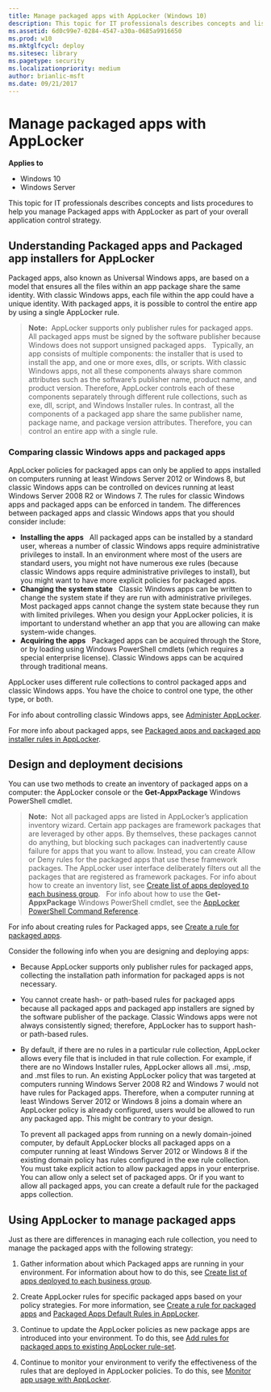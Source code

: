```yaml
---
title: Manage packaged apps with AppLocker (Windows 10)
description: This topic for IT professionals describes concepts and lists procedures to help you manage Packaged apps with AppLocker as part of your overall application control strategy.
ms.assetid: 6d0c99e7-0284-4547-a30a-0685a9916650
ms.prod: w10
ms.mktglfcycl: deploy
ms.sitesec: library
ms.pagetype: security
ms.localizationpriority: medium
author: brianlic-msft
ms.date: 09/21/2017
---
```


# Manage packaged apps with AppLocker

**Applies to**
 -   Windows 10 
 -   Windows Server

This topic for IT professionals describes concepts and lists procedures to help you manage Packaged apps with AppLocker as part of your overall application control strategy.

## Understanding Packaged apps and Packaged app installers for AppLocker

Packaged apps, also known as Universal Windows apps, are based on a model that ensures all the files within an app package share the same identity. With classic Windows apps, each file within the app could have a unique identity. 
With packaged apps, it is possible to control the entire app by using a single AppLocker rule.

>**Note:**  AppLocker supports only publisher rules for packaged apps. All packaged apps must be signed by the software publisher because Windows does not support unsigned packaged apps.
 
Typically, an app consists of multiple components: the installer that is used to install the app, and one or more exes, dlls, or scripts. With classic Windows apps, not all these components always share common attributes such as the software’s publisher name, product name, and product version. Therefore, AppLocker controls each of these components separately through different rule collections, such as exe, dll, script, and Windows Installer rules. In contrast, all the components of a packaged app share the same publisher name, package name, and package version attributes. Therefore, you can control an entire app with a single rule.

### <a href="" id="bkmk-compareclassicmetro"></a>Comparing classic Windows apps and packaged apps

AppLocker policies for packaged apps can only be applied to apps installed on computers running at least Windows Server 2012 or Windows 8, but classic Windows apps can be controlled on devices running at least Windows Server 
2008 R2 or Windows 7. The rules for classic Windows apps and packaged apps can be enforced in tandem. The differences between packaged apps and classic Windows apps that you should consider include:

-   **Installing the apps**   All packaged apps can be installed by a standard user, whereas a number of classic Windows apps require administrative privileges to install. In an environment where most of the users are standard users, you might not have numerous exe rules (because classic Windows apps require administrative privileges to install), but you might want to have more explicit policies for packaged apps.
-   **Changing the system state**   Classic Windows apps can be written to change the system state if they are run with administrative privileges. Most packaged apps cannot change the system state because they run with limited privileges. When you design your AppLocker policies, it is important to understand whether an app that you are allowing can make system-wide changes.
-   **Acquiring the apps**   Packaged apps can be acquired through the Store, or by loading using Windows PowerShell cmdlets (which requires a special enterprise license). Classic Windows apps can be acquired through traditional means.

AppLocker uses different rule collections to control packaged apps and classic Windows apps. You have the choice to control one type, the other type, or both.

For info about controlling classic Windows apps, see [Administer AppLocker](administer-applocker.md).

For more info about packaged apps, see [Packaged apps and packaged app installer rules in AppLocker](packaged-apps-and-packaged-app-installer-rules-in-applocker.md).

## Design and deployment decisions

You can use two methods to create an inventory of packaged apps on a computer: the AppLocker console or the **Get-AppxPackage** Windows PowerShell cmdlet.

>**Note:**  Not all packaged apps are listed in AppLocker’s application inventory wizard. Certain app packages are framework packages that are leveraged by other apps. By themselves, these packages cannot do anything, but blocking such packages can inadvertently cause failure for apps that you want to allow. Instead, you can create Allow or Deny rules for the packaged apps that use these framework packages. The AppLocker user interface deliberately filters out all the packages that are registered as framework packages. For info about how to create an inventory list, see [Create list of apps deployed to each business group](create-list-of-applications-deployed-to-each-business-group.md).
 
For info about how to use the **Get-AppxPackage** Windows PowerShell cmdlet, see the [AppLocker PowerShell Command Reference](http://technet.microsoft.com/library/hh847210.aspx).

For info about creating rules for Packaged apps, see [Create a rule for packaged apps](create-a-rule-for-packaged-apps.md).

Consider the following info when you are designing and deploying apps:

-   Because AppLocker supports only publisher rules for packaged apps, collecting the installation path information for packaged apps is not necessary.
-   You cannot create hash- or path-based rules for packaged apps because all packaged apps and packaged app installers are signed by the software publisher of the package. Classic Windows apps were not always consistently signed; therefore, AppLocker has to support hash- or path-based rules.
-   By default, if there are no rules in a particular rule collection, AppLocker allows every file that is included in that rule collection. For example, if there are no Windows Installer rules, AppLocker allows all .msi, .msp, and .mst files to run. An existing AppLocker policy that was targeted at computers running Windows Server 2008 R2 and Windows 7 would not have rules for Packaged apps. Therefore, when a computer running at least Windows Server 2012 or 
Windows 8 joins a domain where an AppLocker policy is already configured, users would be allowed to run any packaged app. This might be contrary to your design.

    To prevent all packaged apps from running on a newly domain-joined computer, by default AppLocker blocks all packaged apps on a computer running at least Windows Server 2012 or Windows 8 if the existing domain policy has rules configured in the exe rule collection. You must take explicit action to allow packaged apps in your enterprise. You can allow only a select set of packaged apps. Or if you want to allow all packaged apps, you can create a default rule for the packaged apps collection.

## Using AppLocker to manage packaged apps

Just as there are differences in managing each rule collection, you need to manage the packaged apps with the following strategy:

1.  Gather information about which Packaged apps are running in your environment. For information about how to do this, see [Create list of apps deployed to each business group](create-list-of-applications-deployed-to-each-business-group.md).

2.  Create AppLocker rules for specific packaged apps based on your policy strategies. For more information, see [Create a rule for packaged apps](create-a-rule-for-packaged-apps.md) and [Packaged Apps Default Rules in AppLocker](http://technet.microsoft.com/library/ee460941(WS.10).aspx).

3.  Continue to update the AppLocker policies as new package apps are introduced into your environment. To do this, see [Add rules for packaged apps to existing AppLocker rule-set](add-rules-for-packaged-apps-to-existing-applocker-rule-set.md).

4.  Continue to monitor your environment to verify the effectiveness of the rules that are deployed in AppLocker policies. To do this, see [Monitor app usage with AppLocker](monitor-application-usage-with-applocker.md).
